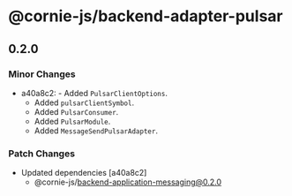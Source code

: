 # @cornie-js/backend-adapter-pulsar

## 0.2.0

### Minor Changes

- a40a8c2: - Added `PulsarClientOptions`.
  - Added `pulsarClientSymbol`.
  - Added `PulsarConsumer`.
  - Added `PulsarModule`.
  - Added `MessageSendPulsarAdapter`.

### Patch Changes

- Updated dependencies [a40a8c2]
  - @cornie-js/backend-application-messaging@0.2.0
